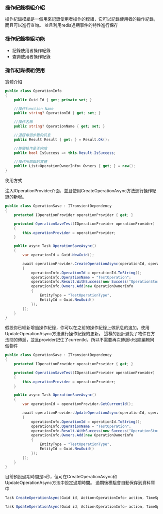 ### 操作紀錄模組介紹

操作紀錄模組是一個用來記錄使用者操作的模組，它可以記錄使用者的操作紀錄，而且可以進行查詢。
並且利用redis過期事件的特性進行保存

### 操作紀錄模組功能

- 記錄使用者操作紀錄
- 查詢使用者操作紀錄

### 操作紀錄模組使用

實體介紹

```c#
public class OperationInfo
{
    public Guid Id { get; private set; }

    //操作function Name
    public string? OperationId { get; set; }

    //操作名稱
    public string? OperationName { get; set; }

    //過程每個步驟的訊息
    public Result Result { get; } = Result.Ok();

    //整個操作是否完成
    public bool IsSuccess => this.Result.IsSuccess;

    //操作所關聯的實體
    public List<OperationOwnerInfo> Owners { get; } = new();
}
```

使用方式

注入IOperationProvider介面，並且使用CreateOperationAsync方法進行操作紀錄的新增。

```c#
public class OperationSave : ITransientDependency
{
    protected IOperationProvider operationProvider { get; }

    protected OperationSaveTest(IOperationProvider operationProvider)
    {
        this.operationProvider = operationProvider;
    }

    public async Task OperationSaveAsync()
    {
        var operationId = Guid.NewGuid();

        await operationProvider.CreateOperationAsync(operationId, operationInfo =>
        {
            operationInfo.OperationId = operationId.ToString();
            operationInfo.OperationName = "TestOperation";
            operationInfo.Result.WithSuccess(new Success("OperationStore保存成功"));
            operationInfo.Owners.Add(new OperationOwnerInfo
            {
                EntityType = "TestOperationType",
                EntityId = Guid.NewGuid()
            });
        });
    }
}
```
假設你已經新增過操作紀錄，你可以在之前的操作紀錄上做訊息的追加，使用UpdateOperationAsync方法進行操作紀錄的更新。
這樣的設計避免了物件在方法間的傳遞，並且provider記住了currentId，所以不需要再次傳遞Id也能編輯同個物件

```c#
public class OperationSave : ITransientDependency
{
    protected IOperationProvider operationProvider { get; }

    protected OperationSaveTest(IOperationProvider operationProvider)
    {
        this.operationProvider = operationProvider;
    }

    public async Task OperationSaveAsync()
    {
        var operationId = operationProvider.GetCurrentId();

        await operationProvider.UpdateOperationAsync(operationId, operationInfo =>
        {
            operationInfo.OperationId = operationId.ToString();
            operationInfo.OperationName = "TestOperation";
            operationInfo.Result.WithSuccess(new Success("OperationStore保存成功"));
            operationInfo.Owners.Add(new OperationOwnerInfo
            {
                EntityType = "TestOperationType",
                EntityId = Guid.NewGuid()
            });
        });
    }
}
```

目前預設過期時間是5秒，但可在CreateOperationAsync和UpdateOperationAsync方法中設定過期時間。
過期後模駔會自動保存到資料庫中

```c#
Task CreateOperationAsync(Guid id, Action<OperationInfo> action, TimeSpan? slidingExpiration = null);

Task UpdateOperationAsync(Guid id, Action<OperationInfo> action, TimeSpan? slidingExpiration = null);
```